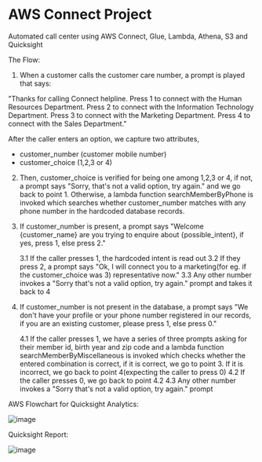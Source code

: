 # AWS Connect Project
Automated call center using AWS Connect, Glue, Lambda, Athena, S3 and Quicksight


The Flow:

1. When a customer calls the customer care number, a prompt is played that says:

"Thanks for calling Connect helpline.
Press 1 to connect with the Human Resources Department.
Press 2 to connect with the Information Technology Department.
Press 3 to connect with the Marketing Department.
Press 4 to connect with the Sales Department."

After the caller enters an option, we capture two attributes,
- customer_number (customer mobile number)
- customer_choice (1,2,3 or 4) 

2. Then, customer_choice is verified for being one among 1,2,3 or 4, if not, a prompt says "Sorry, that's not a valid option, try again." and we go back to point 1. Otherwise, a lambda function searchMemberByPhone is invoked which searches whether customer_number matches with any phone number in the hardcoded database records.

3. If customer_number is present, a prompt says "Welcome {customer_name} are you trying to enquire about {possible_intent}, if yes, press 1, else press 2." 

	3.1 If the caller presses 1, the hardcoded intent is read out 
	3.2 If they press 2, a prompt says "Ok, I will connect you to a marketing(for eg. if the customer_choice was 3) representative now."
	3.3 Any other number invokes a "Sorry that's not a valid option, try again." prompt and takes 	it back to 4

4. If customer_number is not present in the database, a prompt says "We don't have your profile or your phone number registered in our records, if you are an existing customer, please press 1, else press 0." 

	4.1 If the caller presses 1, we have a series of three prompts asking for their member id, birth year and zip code and a lambda function searchMemberByMiscellaneous is invoked which checks whether the entered combination is correct, if it is correct, we go to point 3. If it is 		incorrect, we go back to point 4(expecting the caller to press 0)
	4.2 If the caller presses 0, we go back to point 4.2
	4.3 Any other number invokes a "Sorry that's not a valid option, try again." prompt
  

AWS Flowchart for Quicksight Analytics:

![image](https://user-images.githubusercontent.com/62932933/219936837-e79e24b2-6870-4dbf-bc79-9c9a3055ee4b.png)

Quicksight Report:

![image](https://user-images.githubusercontent.com/62932933/219972278-7ea0108f-cd00-4cc7-96da-18a1c77c15bb.png)

